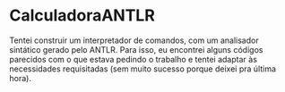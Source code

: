 # CalculadoraANTLR

Tentei construir um interpretador de comandos, com um analisador sintático gerado pelo ANTLR. Para isso, eu encontrei alguns códigos parecidos com o que estava pedindo o trabalho e tentei adaptar às necessidades requisitadas (sem muito sucesso porque deixei pra última hora).
